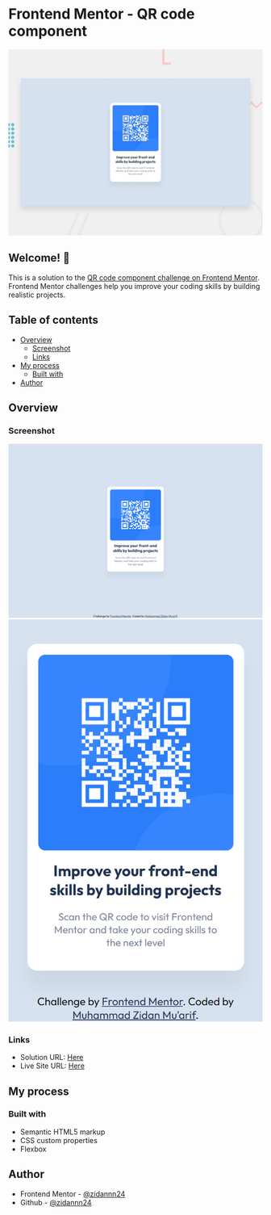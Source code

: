 # Frontend Mentor - QR code component

![Design preview for the QR code component coding challenge](./design/desktop-preview.jpg)

## Welcome! 👋

This is a solution to the [QR code component challenge on Frontend Mentor](https://www.frontendmentor.io/challenges/qr-code-component-iux_sIO_H). Frontend Mentor challenges help you improve your coding skills by building realistic projects. 

## Table of contents

- [Overview](#overview)
  - [Screenshot](#screenshot)
  - [Links](#links)
- [My process](#my-process)
  - [Built with](#built-with)
- [Author](#author)

## Overview

### Screenshot

![Desktop](./design/desktop-result.png)
![Mobile](./design/mobile-result.png)

### Links

- Solution URL: [Here](https://www.frontendmentor.io/solutions/qr-code-component-using-html-and-css-flexbox-g5NWgOVDen)
- Live Site URL: [Here](https://zidannn24.github.io/FM-QR-code-component/)

## My process

### Built with

- Semantic HTML5 markup
- CSS custom properties
- Flexbox

## Author

- Frontend Mentor - [@zidannn24](https://www.frontendmentor.io/profile/zidannn24)
- Github - [@zidannn24](https://github.com/zidannn24)